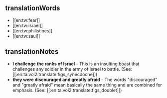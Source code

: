 ## translationWords

* [[en:tw:fear]]
* [[en:tw:israel]]
* [[en:tw:philistines]]
* [[en:tw:saul]]

## translationNotes

* **I challenge the ranks of Israel** - This is an insulting boast that challenges any soldier in the army of Israel to battle.  (See: [[:en:ta:vol2:translate:figs_synecdoche]])
* **they were discouraged and greatly afraid** - The words "discouraged" and "greatly afraid" mean basically the same thing and are combined for emphasis.  (See: [[:en:ta:vol2:translate:figs_doublet]])
